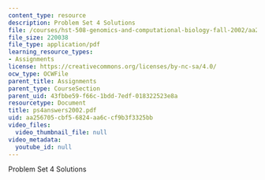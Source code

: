 ```yaml
---
content_type: resource
description: Problem Set 4 Solutions
file: /courses/hst-508-genomics-and-computational-biology-fall-2002/aa256705cbf56824aa6ccf9b3f3325bb_ps4answers2002.pdf
file_size: 220038
file_type: application/pdf
learning_resource_types:
- Assignments
license: https://creativecommons.org/licenses/by-nc-sa/4.0/
ocw_type: OCWFile
parent_title: Assignments
parent_type: CourseSection
parent_uid: 43fbbe59-f66c-1bdd-7edf-018322523e8a
resourcetype: Document
title: ps4answers2002.pdf
uid: aa256705-cbf5-6824-aa6c-cf9b3f3325bb
video_files:
  video_thumbnail_file: null
video_metadata:
  youtube_id: null
---
```

Problem Set 4 Solutions